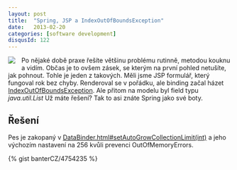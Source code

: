 ```yaml
---
layout: post
title:  "Spring, JSP a IndexOutOfBoundsException"
date:   2013-02-20
categories: [software development]
disqusId: 122
---
```

<div style="float: left; margin: 0 1em 1em 0; text-align: center;"><img src="https://docs.spring.io/images/spring_green_on_white_160x90.png" /></div>Po nějaké době praxe řešíte většinu problému rutinně, metodou kouknu a vidím. Občas je to ovšem zásek, se kterým na první pohled netušíte, jak pohnout. Tohle je jeden z takových. Měli jsme JSP formulář, který fungoval rok bez chyby. Renderoval se v pořádku, ale binding začal házet <a href="http://docs.oracle.com/javase/6/docs/api/java/lang/IndexOutOfBoundsException.html">IndexOutOfBoundsException</a>. Ale přitom na modelu byl field typu <i>java.util.List</i> Už máte řešení? Tak to asi znáte Spring jako své boty.
<!--more-->

Řešení
------
Pes je zakopaný v <a href="http://static.springsource.org/spring/docs/3.0.x/api/org/springframework/validation/DataBinder.html#setAutoGrowCollectionLimit(int)">DataBinder.html#setAutoGrowCollectionLimit(int)</a> a jeho výchozím nastavení na 256 kvůli prevenci OutOfMemoryErrors.

{% gist banterCZ/4754235 %}